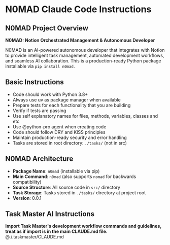 # N0MAD Claude Code Instructions

## N0MAD Project Overview

**N0MAD: Notion Orchestrated Management & Autonomous Developer**

N0MAD is an AI-powered autonomous developer that integrates with Notion to provide intelligent task management, automated development workflows, and seamless AI collaboration. This is a production-ready Python package installable via `pip install n0mad`.

## Basic Instructions

* Code should work with Python 3.8+
* Always use uv as package manager when available
* Prepare tests for each functionality that you are building
* Verify if tests are passing
* Use self explanatory names for files, methods, variables, classes and etc
* Use @python-pro agent when creating code
* Code should follow DRY and KISS principles
* Maintain production-ready security and error handling
* Tasks are stored in root directory: `./tasks/` (not in src)

## N0MAD Architecture

* **Package Name**: `n0mad` (installable via pip)
* **Main Command**: `n0mad` (also supports `nomad` for backwards compatibility)
* **Source Structure**: All source code in `src/` directory
* **Task Storage**: Tasks stored in `./tasks/` directory at project root
* **Version**: 0.0.1

## Task Master AI Instructions
**Import Task Master's development workflow commands and guidelines, treat as if import is in the main CLAUDE.md file.**
@./.taskmaster/CLAUDE.md

